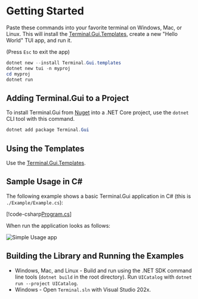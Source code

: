 # Getting Started

Paste these commands into your favorite terminal on Windows, Mac, or Linux. This will install the [Terminal.Gui.Templates](https://github.com/gui-cs/Terminal.Gui.templates), create a new "Hello World" TUI app, and run it.

(Press `Esc` to exit the app)

```ps1
dotnet new --install Terminal.Gui.templates
dotnet new tui -n myproj
cd myproj
dotnet run
```

## Adding Terminal.Gui to a Project

To install Terminal.Gui from [Nuget](https://www.nuget.org/packages/Terminal.Gui) into a .NET Core project, use the `dotnet` CLI tool with this command.

```ps1
dotnet add package Terminal.Gui
```

## Using the Templates

Use the [Terminal.Gui.Templates](https://github.com/gui-cs/Terminal.Gui.templates).

## Sample Usage in C#

The following example shows a basic Terminal.Gui application in C# (this is `./Example/Example.cs`):

[!code-csharp[Program.cs](../../Examples/Example/Example.cs)]

When run the application looks as follows:

![Simple Usage app](../images/Example.png)

## Building the Library and Running the Examples

* Windows, Mac, and Linux - Build and run using the .NET SDK command line tools (`dotnet build` in the root directory). Run `UICatalog` with `dotnet run --project UICatalog`.
* Windows - Open `Terminal.sln` with Visual Studio 202x.

